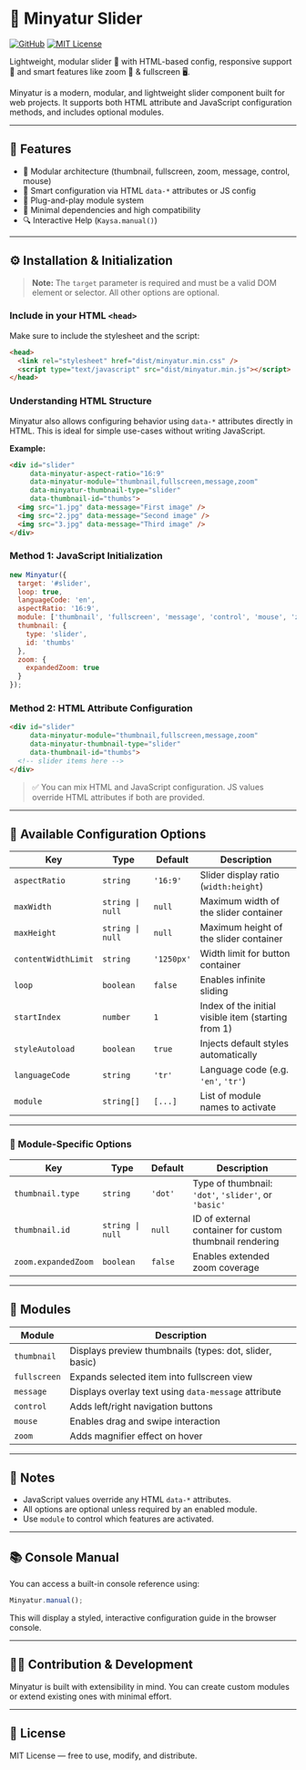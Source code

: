 # 📸 Minyatur Slider

[![GitHub](https://img.shields.io/badge/View_on_GitHub-blue?logo=github)](https://github.com/edukah/minyatur)
[![MIT License](https://img.shields.io/badge/license-MIT-green)](LICENSE)

Lightweight, modular slider 🧩 with HTML-based config, responsive support 📱 and smart features like zoom 🔎 & fullscreen 🖥️.

Minyatur is a modern, modular, and lightweight slider component built for web projects. It supports both HTML attribute and JavaScript configuration methods, and includes optional modules.

---

## 🚀 Features

- 🔌 Modular architecture (thumbnail, fullscreen, zoom, message, control, mouse)
- 🧠 Smart configuration via HTML `data-*` attributes or JS config
- 🧩 Plug-and-play module system
- 🎯 Minimal dependencies and high compatibility
- 🔍 Interactive Help (`Kaysa.manual()`)

---

## ⚙️ Installation & Initialization

> **Note:** The `target` parameter is required and must be a valid DOM element or selector. All other options are optional.

### Include in your HTML `<head>`

Make sure to include the stylesheet and the script:

```html
<head>
  <link rel="stylesheet" href="dist/minyatur.min.css" />
  <script type="text/javascript" src="dist/minyatur.min.js"></script>
</head>
```

### Understanding HTML Structure

Minyatur also allows configuring behavior using `data-*` attributes directly in HTML. This is ideal for simple use-cases without writing JavaScript.

**Example:**

```html
<div id="slider"
     data-minyatur-aspect-ratio="16:9"
     data-minyatur-module="thumbnail,fullscreen,message,zoom"
     data-minyatur-thumbnail-type="slider"
     data-thumbnail-id="thumbs">
  <img src="1.jpg" data-message="First image" />
  <img src="2.jpg" data-message="Second image" />
  <img src="3.jpg" data-message="Third image" />
</div>
```

### Method 1: JavaScript Initialization

```js
new Minyatur({
  target: '#slider',
  loop: true,
  languageCode: 'en',
  aspectRatio: '16:9',
  module: ['thumbnail', 'fullscreen', 'message', 'control', 'mouse', 'zoom'],
  thumbnail: {
    type: 'slider',
    id: 'thumbs'
  },
  zoom: {
    expandedZoom: true
  }
});
```

### Method 2: HTML Attribute Configuration

```html
<div id="slider"
     data-minyatur-module="thumbnail,fullscreen,message,zoom"
     data-minyatur-thumbnail-type="slider"
     data-thumbnail-id="thumbs">
  <!-- slider items here -->
</div>
```

> ✅ You can mix HTML and JavaScript configuration. JS values override HTML attributes if both are provided.

---

## 🔧 Available Configuration Options

| Key                 | Type             | Default      | Description |
|---------------------|------------------|--------------|-------------|
| `aspectRatio`       | `string`         | `'16:9'`     | Slider display ratio (`width:height`) |
| `maxWidth`          | `string \| null` | `null`       | Maximum width of the slider container |
| `maxHeight`         | `string \| null` | `null`       | Maximum height of the slider container |
| `contentWidthLimit` | `string`         | `'1250px'`   | Width limit for button container |
| `loop`              | `boolean`        | `false`      | Enables infinite sliding |
| `startIndex`        | `number`         | `1`          | Index of the initial visible item (starting from 1) |
| `styleAutoload`     | `boolean`        | `true`       | Injects default styles automatically |
| `languageCode`      | `string`         | `'tr'`       | Language code (e.g. `'en'`, `'tr'`) |
| `module`            | `string[]`       | `[...]`      | List of module names to activate |


---

### 🔧 Module-Specific Options

| Key                   | Type     | Default | Description |
|------------------------|----------|---------|-------------|
| `thumbnail.type`       | `string`         | `'dot'` | Type of thumbnail: `'dot'`, `'slider'`, or `'basic'` |
| `thumbnail.id`         | `string \| null` | `null`    | ID of external container for custom thumbnail rendering |
| `zoom.expandedZoom`    | `boolean`        | `false` | Enables extended zoom coverage |

---

## 🧱 Modules

| Module       | Description |
|--------------|-------------|
| `thumbnail`  | Displays preview thumbnails (types: dot, slider, basic) |
| `fullscreen` | Expands selected item into fullscreen view |
| `message`    | Displays overlay text using `data-message` attribute |
| `control`    | Adds left/right navigation buttons |
| `mouse`      | Enables drag and swipe interaction |
| `zoom`       | Adds magnifier effect on hover |

---

## 📝 Notes

- JavaScript values override any HTML `data-*` attributes.
- All options are optional unless required by an enabled module.
- Use `module` to control which features are activated.

---

## 📚 Console Manual

You can access a built-in console reference using:

```js
Minyatur.manual();
```

This will display a styled, interactive configuration guide in the browser console.

---

## 👨‍💻 Contribution & Development

Minyatur is built with extensibility in mind. You can create custom modules or extend existing ones with minimal effort.

---

## 📄 License

MIT License — free to use, modify, and distribute.

